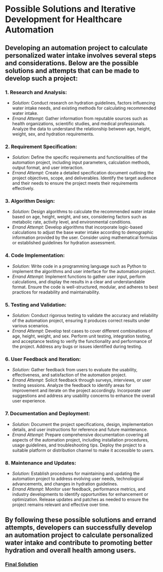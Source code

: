 # Possible Solutions and Iterative Development for Healthcare Automation

## Developing an automation project to calculate personalized water intake involves several steps and considerations. Below are the possible solutions and attempts that can be made to develop such a project:


### 1. Research and Analysis:
   - *Solution:* Conduct research on hydration guidelines, factors influencing water intake needs, and existing methods for calculating recommended water intake.
   - *Errand Attempt:* Gather information from reputable sources such as health organizations, scientific studies, and medical professionals. Analyze the data to understand the relationship between age, height, weight, sex, and hydration requirements.


### 2. Requirement Specification:
   - *Solution:* Define the specific requirements and functionalities of the automation project, including input parameters, calculation methods, output format, and user interaction.
   - *Errand Attempt:* Create a detailed specification document outlining the project objectives, scope, and deliverables. Identify the target audience and their needs to ensure the project meets their requirements effectively.


### 3. Algorithm Design:
   - *Solution:* Design algorithms to calculate the recommended water intake based on age, height, weight, and sex, considering factors such as metabolic rate, activity level, and environmental conditions.
   - *Errand Attempt:* Develop algorithms that incorporate logic-based calculations to adjust the base water intake according to demographic information provided by the user. Consider using mathematical formulas or established guidelines for hydration assessment.


### 4. Code Implementation:
   - *Solution:* Write code in a programming language such as Python to implement the algorithms and user interface for the automation project.
   - *Errand Attempt:* Implement functions to gather user input, perform calculations, and display the results in a clear and understandable format. Ensure the code is well-structured, modular, and adheres to best practices for readability and maintainability.


### 5. Testing and Validation:
   - *Solution:* Conduct rigorous testing to validate the accuracy and reliability of the automation project, ensuring it produces correct results under various scenarios.
   - *Errand Attempt:* Develop test cases to cover different combinations of age, height, weight, and sex. Perform unit testing, integration testing, and acceptance testing to verify the functionality and performance of the project. Address any bugs or issues identified during testing.


### 6. User Feedback and Iteration:
   - *Solution:* Gather feedback from users to evaluate the usability, effectiveness, and satisfaction of the automation project.
   - *Errand Attempt:* Solicit feedback through surveys, interviews, or user testing sessions. Analyze the feedback to identify areas for improvement and iterate on the project accordingly. Incorporate user suggestions and address any usability concerns to enhance the overall user experience.


### 7. Documentation and Deployment:
   - *Solution:* Document the project specifications, design, implementation details, and user instructions for reference and future maintenance.
   - *Errand Attempt:* Prepare comprehensive documentation covering all aspects of the automation project, including installation procedures, usage guidelines, and troubleshooting tips. Deploy the project to a suitable platform or distribution channel to make it accessible to users.


### 8. Maintenance and Updates:
   - *Solution:* Establish procedures for maintaining and updating the automation project to address evolving user needs, technological advancements, and changes in hydration guidelines.
   - *Errand Attempt:* Monitor user feedback, performance metrics, and industry developments to identify opportunities for enhancement or optimization. Release updates and patches as needed to ensure the project remains relevant and effective over time.



## By following these possible solutions and errand attempts, developers can successfully develop an automation project to calculate personalized water intake and contribute to promoting better hydration and overall health among users.



### [Final Solution]()
